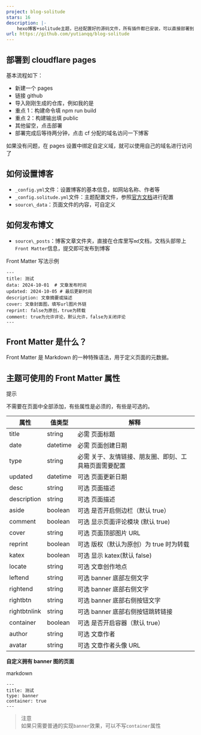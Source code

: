 ```yaml
---
project: blog-solitude
stars: 16
description: |-
    hexo博客+solitude主题，已经配置好的源码文件，所有插件都已安装，可以直接部署到 cf pages
url: https://github.com/yutianqq/blog-solitude
---
```


## 部署到 cloudflare pages

基本流程如下：

- 新建一个 pages
- 链接 github
- 导入刚刚生成的仓库，例如我的是
- 重点 1：构建命令填 npm run build
- 重点 2：构建输出填 public
- 其他留空，点击部署
- 部署完成后等待两分钟，点击 cf 分配的域名访问一下博客

如果没有问题，在 pages 设置中绑定自定义域，就可以使用自己的域名进行访问了

## 如何设置博客

- `_config.yml`文件：设置博客的基本信息，如网站名称、作者等
- `_config.solitude.yml`文件：主题配置文件，参照[官方文档](https://solitude.js.org/zh/)进行配置
- `source\_data`：页面文件的内容，可自定义

## 如何发布博文

- `source\_posts`：博客文章文件夹，直接在仓库里写`md`文档，文档头部带上`Front Matter`信息，提交即可发布到博客

Front Matter 写法示例
```
---
title: 测试
data: 2024-10-01  # 文章发布时间
updated: 2024-10-05 # 最后更新时间
description: 文章摘要或描述
cover: 文章封面图，填写url图片外链
reprint: false为原创，true为转载
comment: true为允许评论，默认允许，false为关闭评论
---
```

## Front Matter 是什么？

Front Matter 是 Markdown 的一种特殊语法，用于定义页面的元数据。

## 主题可使用的 Front Matter 属性

提示

不需要在页面中全部添加，有些属性是必须的，有些是可选的。

|属性|值类型|解释|
|---|---|---|
|title|string|必需 页面标题|
|date|datetime|必需 页面创建日期|
|type|string|必需 关于、友情链接、朋友圈、即刻、工具箱页面需要配置|
|updated|datetime|可选 页面更新日期|
|desc|string|可选 页面描述|
|description|string|可选 页面描述|
|aside|boolean|可选 是否开启侧边栏（默认 true）|
|comment|boolean|可选 显示页面评论模块 (默认 true)|
|cover|string|可选 页面顶部图片 URL|
|reprint|boolean|可选 版权（默认为原创）为 true 时为转载|
|katex|boolean|可选 显示 katex(默认 false)|
|locate|string|可选 文章创作地点|
|leftend|string|可选 banner 底部左侧文字|
|rightend|string|可选 banner 底部右侧文字|
|rightbtn|string|可选 banner 底部右侧按钮文字|
|rightbtnlink|string|可选 banner 底部右侧按钮跳转链接|
|container|boolean|可选 是否开启容器（默认 true）|
|author|string|可选 文章作者|
|avatar|string|可选 文章作者头像 URL|

**自定义拥有 banner 图的页面**

markdown

```
---
title: 测试
type: banner
container: true
---
```

>注意  
>如果只需要普通的实现`banner`效果，可以不写`container`属性

